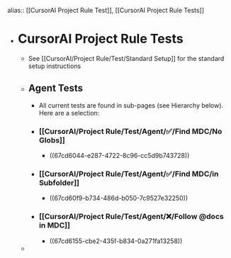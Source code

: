alias:: [[CursorAI Project Rule Test]], [[CursorAI Project Rule Tests]]

- # CursorAI Project Rule Tests
	- See [[CursorAI/Project Rule/Test/Standard Setup]] for the standard setup instructions
	- ## Agent Tests
		- All current tests are found in sub-pages (see Hierarchy below). Here are a selection:
		- ### [[CursorAI/Project Rule/Test/Agent/✅/Find MDC/No Globs]]
			- ((67cd6044-e287-4722-8c96-cc5d9b743728))
		- ### [[CursorAI/Project Rule/Test/Agent/✅/Find MDC/in Subfolder]]
			- ((67cd60f9-b734-486d-b050-7c9527e32250))
		- ### [[CursorAI/Project Rule/Test/Agent/❌/Follow @docs in MDC]]
			- ((67cd6155-cbe2-435f-b834-0a271fa13258))
	-